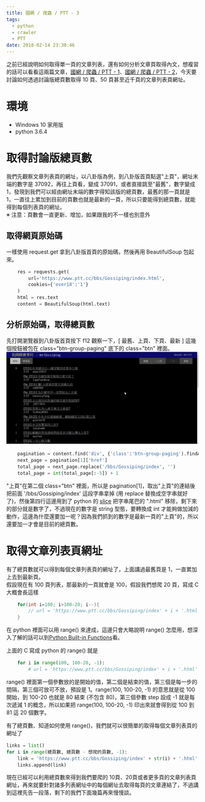 ```yaml
---
title: 國網 / 爬蟲 / PTT - 3
tags:
  - python
  - crawler
  - PTT
date: 2018-02-14 23:30:46
---
```



之前已經說明如何取得單一頁的文章列表，還有如何分析文章頁取得內文，想複習的話可以看看這兩篇文章，[國網 / 爬蟲 / PTT - 1](https://eugene87222.github.io/2018/02/10/PTT-crawler-1/)、[國網 / 爬蟲 / PTT - 2](https://eugene87222.github.io/2018/02/13/PTT-crawler-2/)，今天要討論如何透過討論版總頁數取得 10 頁、50 頁甚至近千頁的文章列表頁網址。

# 環境

- Windows 10 家用版
- python 3.6.4

# 取得討論版總頁數

我們先觀察文章列表頁的網址，以八卦版為例，到八卦版首頁點選"上頁"，網址末端的數字是  37092，再往上頁看，變成 37091，或者直接跳至"最舊"，數字變成 1，發現到我們可以經由網址末端的數字得知該版的總頁數，最舊的那一頁就是 1，一直往上累加到目前的頁數也就是最新的一頁，所以只要能得到總頁數，就能得到每個列表頁的網址。  
※ 注意：頁數會一直更新、增加，如果跟我的不一樣也別意外

## 取得網頁原始碼

一樣使用 request.get 拿到八卦版首頁的原始碼，然後再用 BeautifulSoup 包起來。
```python
	res = requests.get(
	    url='https://www.ptt.cc/bbs/Gossiping/index.html',
	    cookies={'over18':'1'}
	)
	html = res.text
	content = BeautifulSoup(html.text)
```

## 分析原始碼，取得總頁數

先打開瀏覽器到八卦版首頁按下 f12 觀察一下，[ 最舊、上頁、下頁、最新 ] 這幾個按鈕被包在 class="btn-group-paging" 底下的 class="btn" 裡面。
![](/image/pagination_class.gif)

```python
    pagination = content.find('div', {'class':'btn-group-paging').findAll('a', {'class':'btn')
    next_page = pagination[1]['href']
    total_page = next_page.replace('/bbs/Gossiping/index', '')
    total_page = int(total_page[:-5]) + 1
```
"上頁"在第二個 class="btn" 裡面，所以是 pagination[1]，取出"上頁"的連結後把前面 '/bbs/Gossiping/index' 這段字串拿掉 (用 replace 替換成空字串就好了)，然後第四行這邊用到了 python 的 [slice](http://python-reference.readthedocs.io/en/latest/docs/brackets/slicing.html) 把字串尾巴的 ".html" 移除，剩下來的部分就是數字了，不過現在的數字是 string 型態，要轉換成 int 才能夠做加減的動作，這邊為什麼還要加一呢？因為我們抓到的數字是最新一頁的"上頁"的，所以還要加一才會是目前的總頁數。

# 取得文章列表頁網址

有了總頁數就可以得到每個文章列表頁的網址了，上面講過最舊頁是 1，一直累加上去到最新頁。  
假設現在有 100 頁列表，那最新的一頁就會是 100，假設我們想爬 20 頁，寫成 C 大概會長這樣
```c
    for(int i=100; i>100-20; i--){
        // url = 'https://www.ptt.cc/bbs/Gossiping/index' + i + '.html'
    }
```
在 python 裡面可以用 range() 來達成，這邊只會大略說明 range() 怎麼用，想深入了解的話可以到[Python Built-in Functions](https://docs.python.org/3/library/functions.html#func-range)看。

上面的 C 寫成 python 的 range() 就是
```python
    for i in range(100, 100-20, -1):
        # url = 'https://www.ptt.cc/bbs/Gossiping/index' + i + '.html'
```
range() 裡面第一個參數放的是開始的值，第二個是結束的值，第三個是每一步的間隔，第三個可放可不放，預設是 1。range(100, 100-20, -1) 的意思就是從 100 開始，到 100-20 也就是 80 結束 (不包含 80)，第三個參數 step 設成 -1 就是每次遞減 1 的概念，所以如果把 range(100, 100-20, -1) 印出來就會得到從 100 到 81 這 20 個數字。

有了總頁數、知道如何使用 range()，我們就可以很簡單的取得每個文章列表頁的網址了
```python
links = list()
for i in range(總頁數, 總頁數 - 想爬的頁數, -1):
    link = 'https://www.ptt.cc/bbs/Gossiping/index' + str(i) + '.html'
    links.append(link)
```

現在已經可以利用總頁數來得到我們要爬的 10頁、20頁或者更多頁的文章列表頁網址，再來就要針對諸多列表網址中的每個網址去取得每頁的文章連結了，不過講到這裡先告一段落，剩下的我們下面幾篇再來慢慢談。


